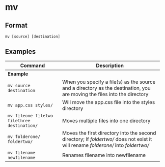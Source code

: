# mv

## Format

`mv [source] [destination]`

## Examples

| **Command**   | **Description**   |
| --------------|-------------------|
| **Example** |
| `mv source destination` | When you specify a file(s) as the source and a directory as the destination, you are moving the files into the directory |
| `mv app.css styles/` | Will move the app.css file into the styles directory |
| `mv fileone filetwo filethree destination/` | Moves multiple files into one directory |
| `mv folderone/ foldertwo/` | Moves the first directory into the second directory; If *foldertwo/* does not exist it will rename *folderone/* into *foldertwo/* |
| `mv filename newfilename` | Renames filename into newfilename |